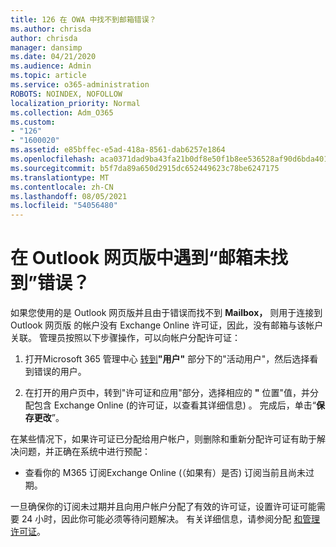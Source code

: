 ```yaml
---
title: 126 在 OWA 中找不到邮箱错误？
ms.author: chrisda
author: chrisda
manager: dansimp
ms.date: 04/21/2020
ms.audience: Admin
ms.topic: article
ms.service: o365-administration
ROBOTS: NOINDEX, NOFOLLOW
localization_priority: Normal
ms.collection: Adm_O365
ms.custom:
- "126"
- "1600020"
ms.assetid: e85bffec-e5ad-418a-8561-dab6257e1864
ms.openlocfilehash: aca0371dad9ba43fa21b0df8e50f1b8ee536528af90d6bda401995c6e5796be4
ms.sourcegitcommit: b5f7da89a650d2915dc652449623c78be6247175
ms.translationtype: MT
ms.contentlocale: zh-CN
ms.lasthandoff: 08/05/2021
ms.locfileid: "54056480"
---
```

# <a name="getting-a-mailbox-not-found-error-in-outlook-on-the-web"></a>在 Outlook 网页版中遇到“邮箱未找到”错误？

如果您使用的是 Outlook 网页版并且由于错误而找不到 **Mailbox，** 则用于连接到 Outlook 网页版 的帐户没有 Exchange Online 许可证，因此，没有邮箱与该帐户关联。 管理员按照以下步骤操作，可以向帐户分配许可证：

1. 打开Microsoft 365 管理中心 [转到](https://portal.office.com/adminportal/home#/homepage)**"用户"** 部分下的"活动用户"，然后选择看到错误的用户。

2. 在打开的用户页中，转到"许可证和应用"部分，选择相应的 **"** 位置"值，并分配包含 Exchange Online (的许可证，以查看其详细信息) 。 完成后，单击“**保存更改**”。

在某些情况下，如果许可证已分配给用户帐户，则删除和重新分配许可证有助于解决问题，并正确在系统中进行预配： 

- 查看你的 M365 订阅Exchange Online (（如果有）是否) 订阅当前且尚未过期。

一旦确保你的订阅未过期并且向用户帐户分配了有效的许可证，设置许可证可能需要 24 小时，因此你可能必须等待问题解决。 有关详细信息，请参阅分配 [和管理许可证](https://docs.microsoft.com/deployoffice/overview-licensing-activation-microsoft-365-apps#assign-and-manage-licenses)。